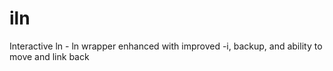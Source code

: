 iln
===

Interactive ln - ln wrapper enhanced with improved -i, backup, and ability to move and link back
